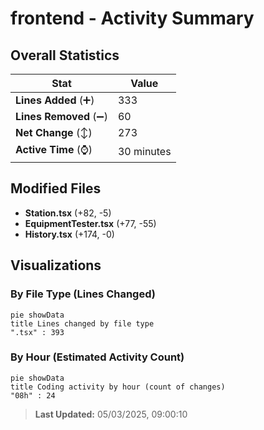 # frontend - Activity Summary 

## Overall Statistics

| Stat                   | Value                                                             |
| ---------------------- | ----------------------------------------------------------------- |
| **Lines Added** (➕)   | 333                                          |
| **Lines Removed** (➖) | 60                                        |
| **Net Change** (↕)    | 273                |
| **Active Time** (⌚)   | 30 minutes |


## Modified Files
- **Station.tsx** (+82, -5)
- **EquipmentTester.tsx** (+77, -55)
- **History.tsx** (+174, -0)

## Visualizations

### By File Type (Lines Changed)

```mermaid
pie showData
title Lines changed by file type
".tsx" : 393
```

### By Hour (Estimated Activity Count)

```mermaid
pie showData
title Coding activity by hour (count of changes)
"08h" : 24
```


> **Last Updated:** 05/03/2025, 09:00:10
